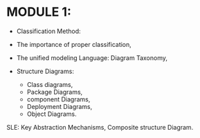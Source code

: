 # MODULE 1:

- Classification Method:
- The importance of proper classification,

- The unified modeling Language: Diagram Taxonomy,

- Structure Diagrams:
  - Class diagrams,
  - Package Diagrams,
  - component Diagrams,
  - Deployment Diagrams,
  - Object Diagrams.

SLE: Key Abstraction Mechanisms, Composite structure Diagram.
